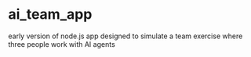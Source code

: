 # ai_team_app

early version of node.js app designed to simulate a team exercise where three people work with AI agents

